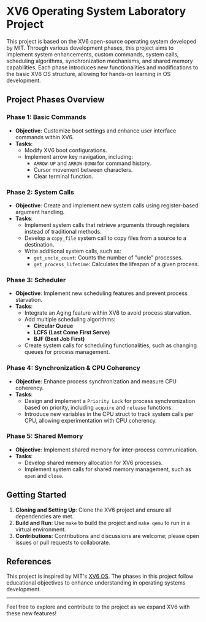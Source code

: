 # XV6 Operating System Laboratory Project

This project is based on the XV6 open-source operating system developed by MIT. Through various development phases, this project aims to implement system enhancements, custom commands, system calls, scheduling algorithms, synchronization mechanisms, and shared memory capabilities. Each phase introduces new functionalities and modifications to the basic XV6 OS structure, allowing for hands-on learning in OS development.

## Project Phases Overview

### Phase 1: Basic Commands
- **Objective**: Customize boot settings and enhance user interface commands within XV6.
- **Tasks**:
  - Modify XV6 boot configurations.
  - Implement arrow key navigation, including:
    - `ARROW-UP` and `ARROW-DOWN` for command history.
    - Cursor movement between characters.
    - Clear terminal function.

### Phase 2: System Calls
- **Objective**: Create and implement new system calls using register-based argument handling.
- **Tasks**:
  - Implement system calls that retrieve arguments through registers instead of traditional methods.
  - Develop a `copy_file` system call to copy files from a source to a destination.
  - Write additional system calls, such as:
    - `get_uncle_count`: Counts the number of "uncle" processes.
    - `get_process_lifetime`: Calculates the lifespan of a given process.

### Phase 3: Scheduler
- **Objective**: Implement new scheduling features and prevent process starvation.
- **Tasks**:
  - Integrate an Aging feature within XV6 to avoid process starvation.
  - Add multiple scheduling algorithms:
    - **Circular Queue**
    - **LCFS (Last Come First Serve)**
    - **BJF (Best Job First)**
  - Create system calls for scheduling functionalities, such as changing queues for process management.

### Phase 4: Synchronization & CPU Coherency
- **Objective**: Enhance process synchronization and measure CPU coherency.
- **Tasks**:
  - Design and implement a `Priority Lock` for process synchronization based on priority, including `acquire` and `release` functions.
  - Introduce new variables in the CPU struct to track system calls per CPU, allowing experimentation with CPU coherency.

### Phase 5: Shared Memory
- **Objective**: Implement shared memory for inter-process communication.
- **Tasks**:
  - Develop shared memory allocation for XV6 processes.
  - Implement system calls for shared memory management, such as `open` and `close`.

## Getting Started

1. **Cloning and Setting Up**: Clone the XV6 project and ensure all dependencies are met.
2. **Build and Run**: Use `make` to build the project and `make qemu` to run in a virtual environment.
3. **Contributions**: Contributions and discussions are welcome; please open issues or pull requests to collaborate.

## References
This project is inspired by MIT's [XV6 OS](https://pdos.csail.mit.edu/6.828/2020/xv6.html). The phases in this project follow educational objectives to enhance understanding in operating systems development.

---

Feel free to explore and contribute to the project as we expand XV6 with these new features!
